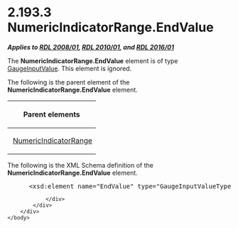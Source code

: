 <html dir="LTR" xmlns:mshelp="http://msdn.microsoft.com/mshelp" xmlns:ddue="http://ddue.schemas.microsoft.com/authoring/2003/5" xmlns:xlink="http://www.w3.org/1999/xlink" xmlns:tool="http://www.microsoft.com/tooltip">
    <head>
        <meta http-equiv="Content-Type" content="text/html; CHARSET=utf-8"></meta>
        <meta name="save" content="history"></meta>
        <title>2.193.3 NumericIndicatorRange.EndValue</title>
        <xml>
            <mshelp:toctitle title="2.193.3 NumericIndicatorRange.EndValue"></mshelp:toctitle>
            <mshelp:rltitle title="[MS-RDL]: NumericIndicatorRange.EndValue"></mshelp:rltitle>
            <mshelp:keyword index="A" term="d516a144-fab6-4f0f-8a4a-b65af5c707a7"></mshelp:keyword>
            <mshelp:attr name="DCSext.ContentType" value="open specification"></mshelp:attr>
            <mshelp:attr name="AssetID" value="d516a144-fab6-4f0f-8a4a-b65af5c707a7"></mshelp:attr>
            <mshelp:attr name="TopicType" value="kbRef"></mshelp:attr>
            <mshelp:attr name="DCSext.Title" value="[MS-RDL]: NumericIndicatorRange.EndValue" />
        </xml>
    </head>
    <body>
        <div id="header">
            <h1 class="heading">2.193.3 NumericIndicatorRange.EndValue</h1>
        </div>
        <div id="mainSection">
            <div id="mainBody">
                <div id="allHistory" class="saveHistory"></div>
                <div id="sectionSection0" class="section" name="collapseableSection">
                    

<p><b><i>Applies to </i></b><a href="1e855f94-4617-47e4-b89e-0856c6cb420f.html"><b><i>RDL 2008/01</i></b></a><b><i>,
</i></b><a href="3428e690-a348-4ec7-8a6a-8efb42d2cdee.html"><b><i>RDL 2010/01</i></b></a><b><i>,
and </i></b><a href="52ce3983-2bfc-4e72-9359-42aaf5fe4509.html"><b><i>RDL 2016/01</i></b></a></p>

<p>The <b>NumericIndicatorRange.EndValue</b> element is of type
<a href="9463d0dc-2309-420e-994e-47562e7670a1.html">GaugeInputValue</a>. This
element is ignored.</p>

<p>The following is the parent element of the <b>NumericIndicatorRange.EndValue</b>
element.</p>

<table>
 <thead>
  <tr>
   <th>
   <p>Parent elements</p>
   </th>
  </tr>
 </thead>
 <tr>
  <td>
  <p> <a href="3ebf4cc8-aa9f-4dfe-a97d-df0d02d74e36.html">NumericIndicatorRange</a>
  </p>
  </td>
 </tr>
</table>

<p>The following is the XML Schema definition of the <b>NumericIndicatorRange.EndValue</b>
element.           </p>

<dl>
<dd>
<div><pre> &lt;xsd:element name=&quot;EndValue&quot; type=&quot;GaugeInputValueType&quot; minOccurs=&quot;0&quot; /&gt;
</pre></div>
</dd></dl>


                </div>
            </div>
        </div>
    </body>
</html>